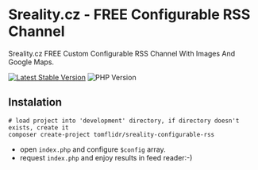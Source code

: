 # Sreality.cz - FREE Configurable RSS Channel
Sreality.cz FREE Custom Configurable RSS Channel With Images And Google Maps.

[![Latest Stable Version](https://img.shields.io/badge/Stable-v1.0.1-brightgreen.svg?style=plastic)](https://github.com/tomflidr/sreality-configurable-rss/releases)
![PHP Version](https://img.shields.io/badge/PHP->=5.3-brightgreen.svg?style=plastic)

## Instalation
```shell
# load project into 'development' directory, if directory doesn't exists, create it
composer create-project tomflidr/sreality-configurable-rss
```
- open `index.php` and configure `$config` array.
- request `index.php` and enjoy results in feed reader:-)
